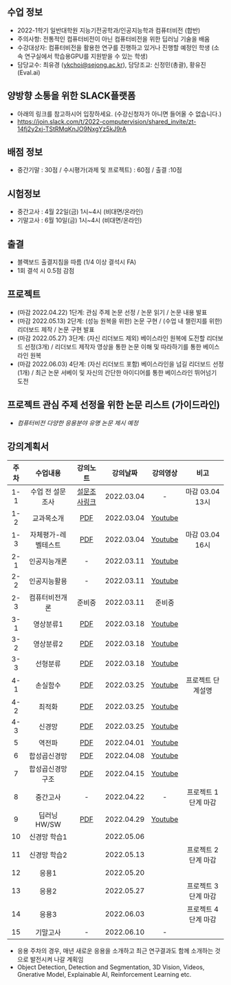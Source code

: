 
## 수업 정보
- 2022-1학기 일반대학원 지능기전공학과/인공지능학과 컴퓨터비전 (합반)
- 주의사항: 전통적인 컴퓨터비전이 아닌 컴퓨터비전을 위한 딥러닝 기술을 배움 
- 수강대상자: 컴퓨터비전을 활용한 연구를 진행하고 있거나 진행할 예정인 학생 (소속 연구실에서 학습용GPU를 지원받을 수 있는 학생)
- 담당교수: 최유경 (ykchoi@sejong.ac.kr), 담당조교: 신정민(총괄), 황유진(Eval.ai)

## 양방향 소통을 위한 SLACK플랫폼
- 아래의 링크를 참고하시어 입장하세요. (수강신청자가 아니면 들어올 수 없습니다.)
- https://join.slack.com/t/2022-computervision/shared_invite/zt-14fj2y2xj-TStRMqKnJO9NxgYz5kJ9rA


## 배점 정보
- 중간기말 : 30점 / 수시평가(과제 및 프로젝트) : 60점 / 출결 :10점

## 시험정보
- 중간고사 : 4월 22일(금) 1시~4시 (비대면/온라인)
- 기말고사 : 6월 10일(금) 1시~4시 (비대면/온라인)

## 출결
- 블랙보드 출결지침을 따름 (1/4 이상 결석시 FA)
- 1회 결석 시 0.5점 감점


## 프로젝트
- (마감 2022.04.22) 1단계: 관심 주제 논문 선정 / 논문 읽기 / 논문 내용 발표
- (마감 2022.05.13) 2단계: (성능 원복을 위한) 논문 구현 / (수업 내 챌린지를 위한) 리더보드 제작 / 논문 구현 발표
- (마감 2022.05.27) 3단계: (자신 리더보드 제외) 베이스라인 원복에 도전할 리더보드 선정(3개) / 리더보드 제작자 영상을 통한 논문 이해 및 따라하기를 통한 베이스라인 원복
- (마감 2022.06.03) 4단계: (자신 리더보드 포함) 베이스라인을 넘길 리더보드 선정(1개) / 최근 논문 서베이 및 자신의 간단한 아이디어를 통한 베이스라인 뛰어넘기 도전 

## 프로젝트 관심 주제 선정을 위한 논문 리스트 (가이드라인)
- _컴퓨터비전 다양한 응용분야 유명 논문 제시 예정_


## 강의계획서
| 주차 | 수업내용 | 강의노트 | 강의날짜 | 강의영상 | 비고 | 
|:---:|:---:|:---:|:---:|:---:|:---:| 
|1-1| 수업 전 설문조사 | [설문조사링크](https://forms.gle/7KGFY31TN2DxgZpv6) | 2022.03.04 | - | 마감 03.04 13시 |
|1-2| 교과목소개 | [PDF](https://github.com/sejongresearch/2022.ComputerVision/blob/main/LectureNote/%5B%E1%84%8F%E1%85%A5%E1%86%B7%E1%84%91%E1%85%B2%E1%84%90%E1%85%A5%E1%84%87%E1%85%B5%E1%84%8C%E1%85%A5%E1%86%AB%5D%5B1%E1%84%8C%E1%85%AE%E1%84%8E%E1%85%A1%5D%20%E1%84%80%E1%85%AA%E1%84%86%E1%85%A9%E1%86%A8%E1%84%89%E1%85%A9%E1%84%80%E1%85%A2%20(2022).pdf) | 2022.03.04 | [Youtube](https://youtu.be/qppT9InrQsI) | |
|1-3| 자체평가-레벨테스트 | [PDF](https://github.com/sejongresearch/2022.ComputerVision/blob/main/LectureNote/%5B%E1%84%8F%E1%85%A5%E1%86%B7%E1%84%91%E1%85%B2%E1%84%90%E1%85%A5%E1%84%87%E1%85%B5%E1%84%8C%E1%85%A5%E1%86%AB%5D%5B1%E1%84%8C%E1%85%AE%E1%84%8E%E1%85%A1%5D%20%E1%84%85%E1%85%A6%E1%84%87%E1%85%A6%E1%86%AF%E1%84%90%E1%85%A6%E1%84%89%E1%85%B3%E1%84%90%E1%85%B3%20(2022).pdf) | 2022.03.04 | [Youtube](https://youtu.be/Rzk-0lCN9lw) | 마감 03.04 16시 |
|2-1| 인공지능개론  | - | 2022.03.11 | [Youtube](https://youtu.be/vdzaVKzJikY) | |
|2-2| 인공지능활용  | - | 2022.03.11 | [Youtube](https://youtu.be/uqapSC9Spos) | |
|2-3| 컴퓨터비전개론 | 준비중  | 2022.03.11 | 준비중 | |
|3-1|   영상분류1 | [PDF]() | 2022.03.18 | [Youtube](https://youtu.be/ZnDGBvnNsSU) |  |
|3-2|   영상분류2 | [PDF]() | 2022.03.18 |  [Youtube](https://youtu.be/bsZq4-P8eek) |  |
|3-3|   선형분류   | [PDF]() | 2022.03.18 | [Youtube](https://youtu.be/X-k5QjFnzmI) |  |
|4-1|   손실함수   | [PDF]() | 2022.03.25 | [Youtube](https://youtu.be/3o-AtdLvSBA) | 프로젝트 단계설명 |
|4-2|    최적화   | [PDF]() | 2022.03.25 | [Youtube](https://youtu.be/N_l3OjVa7xY) |  |
|4-3|    신경망   | [PDF]() | 2022.03.25 | [Youtube](https://youtu.be/bzLMpjSnzM0) |  |
| 5 |    역전파   | [PDF]() | 2022.04.01 | [Youtube](https://youtu.be/sIBb_XjCr_o) |  |
| 6 | 합성곱신경망  | [PDF]() | 2022.04.08 | [Youtube](https://youtu.be/KL1cI6y9oYc) |  |
| 7 | 합성곱신경망 구조 | [PDF]() | 2022.04.15 | [Youtube](https://youtu.be/89J4xj5wMfY) |  |
| 8 | 중간고사 | - | 2022.04.22 | - | 프로젝트 1단계 마감 |
| 9 | 딥러닝 HW/SW | [PDF]() | 2022.04.29 | [Youtube](https://youtu.be/zZtqmXwo7-8) |  |
| 10 | 신경망 학습1 |  | 2022.05.06 | |  |
| 11 | 신경망 학습2 |  | 2022.05.13 | | 프로젝트 2단계 마감 |
| 12 | 응용1 |  | 2022.05.20 | |  |
| 13 | 응용2 |  | 2022.05.27 | | 프로젝트 3단계 마감 |
| 14 | 응용3 |  | 2022.06.03 | | 프로젝트 4단계 마감 |
| 15 |  기말고사 | - | 2022.06.10 | - |  |

* 응용 주차의 경우, 매년 새로운 응용을 소개하고 최근 연구결과도 함께 소개하는 것으로 발전시켜 나갈 계획임
* Object Detection, Detection and Segmentation, 3D Vision, Videos, Gnerative Model, Explainable AI, Reinforcement Learning etc.







